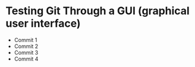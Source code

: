 # Testing Git Through a GUI (graphical user interface)


- Commit 1
- Commit 2
- Commit 3
- Commit 4
